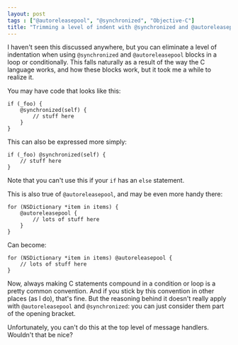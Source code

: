```yaml
---
layout: post
tags : ["@autoreleasepool", "@synchronized", "Objective-C"]
title: "Trimming a level of indent with @synchronized and @autoreleasepool"
---
```

I haven't seen this discussed anywhere, but you can eliminate a level of indentation when using `@synchronized` and `@autoreleasepool` blocks in a loop or conditionally. This falls naturally as a result of the way the C language works, and how these blocks work, but it took me a while to realize it.

<!--more-->

You may have code that looks like this:

	if (_foo) {
		@synchronized(self) {
			// stuff here
		}
	}

This can also be expressed more simply:

	if (_foo) @synchronized(self) {
		// stuff here
	}

Note that you can't use this if your `if` has an `else` statement.

This is also true of `@autoreleasepool`, and may be even more handy there:

	for (NSDictionary *item in items) {
		@autoreleasepool {
			// lots of stuff here
		}
	}

Can become:

	for (NSDictionary *item in items) @autoreleasepool {
		// lots of stuff here
	}

Now, always making C statements compound in a condition or loop is a pretty common convention. And if you stick by this convention in other places (as I do), that's fine. But the reasoning behind it doesn't really apply with `@autoreleasepool` and `@synchronized`: you can just consider them part of the opening bracket.

Unfortunately, you can't do this at the top level of message handlers. Wouldn't that be nice?